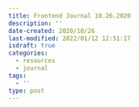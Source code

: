 ```yaml
---
title: Frontend Journal 10.26.2020
description: ''
date-created: 2020/10/26
last-modified: 2022/01/12 12:51:17
isdraft: true
categories:
  - resources
  - journal
tags:
  - ''
type: post
---
```

